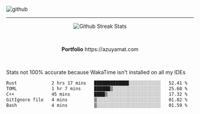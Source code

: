 ![github](https://media.discordapp.net/attachments/881363147364118528/1142610121697021952/background.png?width=1000&height=300)<br>
___
<p align="center">
  <img alt="Github Streak Stats" src="https://streak-stats.demolab.com?user=Azuyamat&theme=transparent&hide_border=true"/>
</p><br>
<p align="center">
      <strong>Portfolio</strong> https://azuyamat.com
</p><br>

Stats not 100% accurate because WakaTime isn't installed on all my IDEs
<!--START_SECTION:waka-->

```txt
Rust             2 hrs 17 mins   █████████████░░░░░░░░░░░░   52.41 %
TOML             1 hr 7 mins     ██████▒░░░░░░░░░░░░░░░░░░   25.68 %
C++              45 mins         ████▒░░░░░░░░░░░░░░░░░░░░   17.32 %
GitIgnore file   4 mins          ▒░░░░░░░░░░░░░░░░░░░░░░░░   01.82 %
Bash             4 mins          ▒░░░░░░░░░░░░░░░░░░░░░░░░   01.59 %
```

<!--END_SECTION:waka-->
